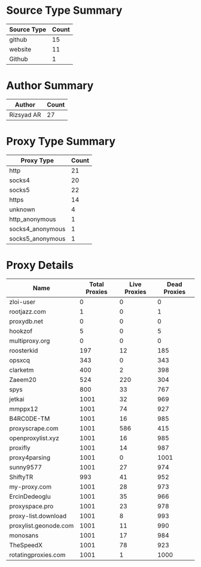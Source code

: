 # Source Type Summary

| Source Type | Count |
|-------------|-------|
| github | 15 |
| website | 11 |
| Github | 1 |


# Author Summary

| Author | Count |
|--------|-------|
| Rizsyad AR | 27 |


# Proxy Type Summary

| Proxy Type | Count |
|------------|-------|
| http | 21 |
| socks4 | 20 |
| socks5 | 22 |
| https | 14 |
| unknown | 4 |
| http_anonymous | 1 |
| socks4_anonymous | 1 |
| socks5_anonymous | 1 |


# Proxy Details

| Name | Total Proxies | Live Proxies | Dead Proxies |
|------|---------------|--------------|---------------|
| zloi-user | 0 | 0 | 0 |
| rootjazz.com | 1 | 0 | 1 |
| proxydb.net | 0 | 0 | 0 |
| hookzof | 5 | 0 | 5 |
| multiproxy.org | 0 | 0 | 0 |
| roosterkid | 197 | 12 | 185 |
| opsxcq | 343 | 0 | 343 |
| clarketm | 400 | 2 | 398 |
| Zaeem20 | 524 | 220 | 304 |
| spys | 800 | 33 | 767 |
| jetkai | 1001 | 32 | 969 |
| mmppx12 | 1001 | 74 | 927 |
| B4RC0DE-TM | 1001 | 16 | 985 |
| proxyscrape.com | 1001 | 586 | 415 |
| openproxylist.xyz | 1001 | 16 | 985 |
| proxifly | 1001 | 14 | 987 |
| proxy4parsing | 1001 | 0 | 1001 |
| sunny9577 | 1001 | 27 | 974 |
| ShiftyTR | 993 | 41 | 952 |
| my-proxy.com | 1001 | 28 | 973 |
| ErcinDedeoglu | 1001 | 35 | 966 |
| proxyspace.pro | 1001 | 23 | 978 |
| proxy-list.download | 1001 | 8 | 993 |
| proxylist.geonode.com | 1001 | 11 | 990 |
| monosans | 1001 | 17 | 984 |
| TheSpeedX | 1001 | 78 | 923 |
| rotatingproxies.com | 1001 | 1 | 1000 |
